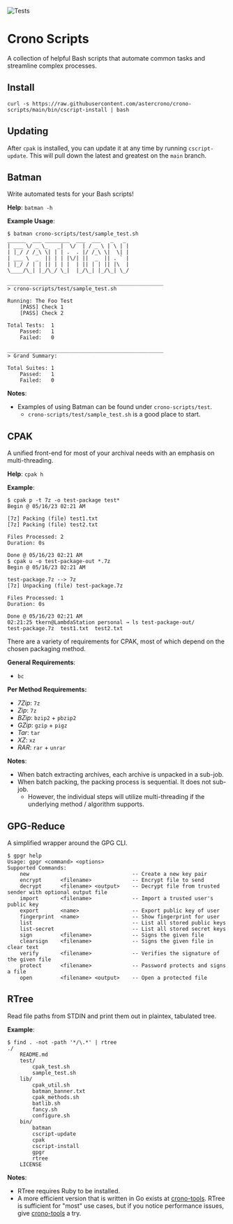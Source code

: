 ![Tests](https://github.com/astercrono/crono-scripts/actions/workflows/main.yml/badge.svg)

# Crono Scripts

A collection of helpful Bash scripts that automate common tasks and streamline complex processes.

## Install

`curl -s https://raw.githubusercontent.com/astercrono/crono-scripts/main/bin/cscript-install | bash`

## Updating

After `cpak` is installed, you can update it at any time by running `cscript-update`. This will pull down the latest and greatest on the `main` branch.

## Batman

Write automated tests for your Bash scripts!

**Help**: `batman -h`

**Example Usage**:

```
$ batman crono-scripts/test/sample_test.sh
______  ___ ________  ___  ___   _   _
| ___ \/ _ \_   _|  \/  | / _ \ | \ | |
| |_/ / /_\ \| | | .  . |/ /_\ \|  \| |
| ___ \  _  || | | |\/| ||  _  || . ` |
| |_/ / | | || | | |  | || | | || |\  |
\____/\_| |_/\_/ \_|  |_/\_| |_/\_| \_/

__________________________________________________
> crono-scripts/test/sample_test.sh

Running: The Foo Test
    [PASS] Check 1
    [PASS] Check 2

Total Tests:  1
    Passed:   1
    Failed:   0

__________________________________________________
> Grand Summary:

Total Suites: 1
    Passed:   1
    Failed:   0
```

**Notes**:
- Examples of using Batman can be found under `crono-scripts/test`. 
    - `crono-scripts/test/sample_test.sh` is a good place to start.

## CPAK

A unified front-end for most of your archival needs with an emphasis on multi-threading.

**Help**: `cpak h`

**Example**:

```
$ cpak p -t 7z -o test-package test*
Begin @ 05/16/23 02:21 AM

[7z] Packing (file) test1.txt
[7z] Packing (file) test2.txt

Files Processed: 2
Duration: 0s

Done @ 05/16/23 02:21 AM
$ cpak u -o test-package-out *.7z
Begin @ 05/16/23 02:21 AM

test-package.7z --> 7z
[7z] Unpacking (file) test-package.7z

Files Processed: 1
Duration: 0s

Done @ 05/16/23 02:21 AM
02:21:25 tkern@LambdaStation personal → ls test-package-out/
test-package.7z  test1.txt  test2.txt
```

There are a variety of requirements for CPAK, most of which depend on the chosen packaging method.

**General Requirements**:

- `bc`

**Per Method Requirements:**

- *7Zip*: `7z`
- *Zip*: `7z`
- *BZip*: `bzip2` + `pbzip2`
- *GZip*: `gzip` + `pigz`
- *Tar*: `tar`
- *XZ*: `xz`
- *RAR*: `rar` + `unrar`

**Notes**:

- When batch extracting archives, each archive is unpacked in a sub-job.
- When batch packing, the packing process is sequential. It does not sub-job.
    - However, the individual steps will utilize multi-threading if the underlying
      method / algorithm supports. 

## GPG-Reduce

A simplified wrapper around the GPG CLI.

```
$ gpgr help
Usage: gpgr <command> <options>
Supported Commands:
    new                                 -- Create a new key pair
    encrypt      <filename>             -- Encrypt file to send
    decrypt      <filename> <output>    -- Decrypt file from trusted sender with optional output file
    import       <filename>             -- Import a trusted user's public key
    export       <name>                 -- Export public key of user
    fingerprint  <name>                 -- Show fingerprint for user
    list                                -- List all stored public keys
    list-secret                         -- List all stored secret keys
    sign         <filename>             -- Signs the given file
    clearsign    <filename>             -- Signs the given file in clear text
    verify       <filename>             -- Verifies the signature of the given file
    protect      <filename>             -- Password protects and signs a file
    open         <filename> <output>    -- Open a protected file
```

## RTree

Read file paths from STDIN and print them out in plaintex, tabulated tree.

**Example**:

```
$ find . -not -path '*/\.*' | rtree
./
    README.md
    test/
        cpak_test.sh
        sample_test.sh
    lib/
        cpak_util.sh
        batman_banner.txt
        cpak_methods.sh
        batlib.sh
        fancy.sh
        configure.sh
    bin/
        batman
        cscript-update
        cpak
        cscript-install
        gpgr
        rtree
    LICENSE
```

**Notes**: 
- RTree requires Ruby to be installed.
- A more efficient version that is written in Go exists at [crono-tools](https://github.com/astercrono/crono-tools). RTree is sufficient for "most" use cases, but if you notice performance issues, give [crono-tools](https://github.com/astercrono/crono-tools) a try.
